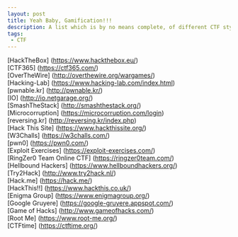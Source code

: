 ```yaml
---
layout: post
title: Yeah Baby, Gamification!!!
description: A list which is by no means complete, of different CTF style sites.
tags:
 - CTF
---
```


[HackTheBox] (https://www.hackthebox.eu/) <br />
[CTF365] (https://ctf365.com/) <br />
[OverTheWire] (http://overthewire.org/wargames/)<br />
[Hacking-Lab] (https://www.hacking-lab.com/index.html)<br />
[pwnable.kr] (http://pwnable.kr/)<br />
[IO] (http://io.netgarage.org/)<br />
[SmashTheStack] (http://smashthestack.org/)<br />
[Microcorruption] (https://microcorruption.com/login)<br />
[reversing.kr] (http://reversing.kr/index.php)<br />
[Hack This Site] (https://www.hackthissite.org/)<br />
[W3Challs] (https://w3challs.com/)<br />
[pwn0] (https://pwn0.com/)<br />
[Exploit Exercises] (https://exploit-exercises.com/)<br />
[RingZer0 Team Online CTF] (https://ringzer0team.com/)<br />
[Hellbound Hackers] (https://www.hellboundhackers.org/)<br />
[Try2Hack] (http://www.try2hack.nl/)<br />
[Hack.me] (https://hack.me/)<br />
[HackThis!!] (https://www.hackthis.co.uk/)<br />
[Enigma Group] (https://www.enigmagroup.org/)<br />
[Google Gruyere] (https://google-gruyere.appspot.com/)<br />
[Game of Hacks] (http://www.gameofhacks.com/)<br />
[Root Me] (https://www.root-me.org/)<br />
[CTFtime] (https://ctftime.org/)<br />
